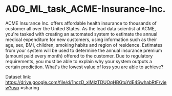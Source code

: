 # ADG_ML_task_ACME-Insurance-Inc.


ACME Insurance Inc. offers affordable health insurance to thousands of customer all over the United States. As the lead data scientist at ACME, you're tasked with creating an automated system to estimate the annual medical expenditure for new customers, using information such as their age, sex, BMI, children, smoking habits and region of residence.
Estimates from your system will be used to determine the annual insurance premium (amount paid every month) offered to the customer. Due to regulatory requirements, you must be able to explain why your system outputs a certain prediction.
What's the lowest value of loss you are able to achieve?


Dataset link:
https://drive.google.com/file/d/1hczD_xlMIzTDUOqHBGtuYdE4SwhabRtF/view?usp =sharing
